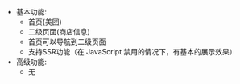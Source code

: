 - 基本功能:
  - 首页(美团)
  - 二级页面(商店信息)
  - 首页可以导航到二级页面
  - 支持SSR功能（在 JavaScript 禁用的情况下，有基本的展示效果）
- 高级功能:
  - 无